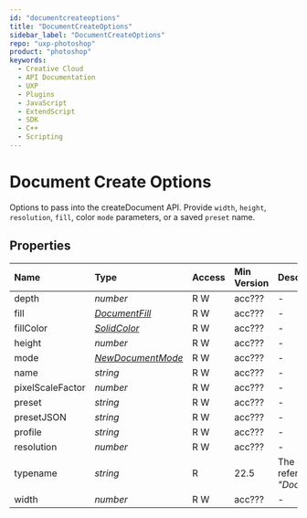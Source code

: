 ```yaml
---
id: "documentcreateoptions"
title: "DocumentCreateOptions"
sidebar_label: "DocumentCreateOptions"
repo: "uxp-photoshop"
product: "photoshop"
keywords:
  - Creative Cloud
  - API Documentation
  - UXP
  - Plugins
  - JavaScript
  - ExtendScript
  - SDK
  - C++
  - Scripting
---
```


# Document Create Options

Options to pass into the createDocument API.
Provide `width`, `height`, `resolution`, `fill`, color `mode` parameters, or a saved `preset` name.

## Properties

| Name | Type | Access | Min Version | Description |
| :------ | :------ | :------ | :------ | :------ |
| depth | *number* | R W | acc??? | - |
| fill | [*DocumentFill*](/ps_reference/modules/constants/#documentfill) | R W | acc??? | - |
| fillColor | [*SolidColor*](/ps_reference/classes/solidcolor/) | R W | acc??? | - |
| height | *number* | R W | acc??? | - |
| mode | [*NewDocumentMode*](/ps_reference/modules/constants/#newdocumentmode) | R W | acc??? | - |
| name | *string* | R W | acc??? | - |
| pixelScaleFactor | *number* | R W | acc??? | - |
| preset | *string* | R W | acc??? | - |
| presetJSON | *string* | R W | acc??? | - |
| profile | *string* | R W | acc??? | - |
| resolution | *number* | R W | acc??? | - |
| typename | *string* | R | 22.5 | The class name of the referenced object: *&quot;DocumentCreateOptions&quot;*. |
| width | *number* | R W | acc??? | - |
